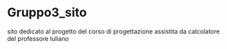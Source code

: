 # Gruppo3_sito
sito dedicato al progetto del corso di progettazione assistita da calcolatore del professore Iuliano
